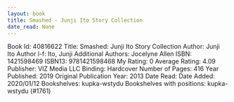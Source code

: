 ```yaml
---
layout: book
title: Smashed - Junji Ito Story Collection
date_read: None
---
```


Book Id: 40816622
Title: Smashed: Junji Ito Story Collection
Author: Junji Ito
Author l-f: Ito, Junji
Additional Authors: Jocelyne Allen
ISBN: 1421598469
ISBN13: 9781421598468
My Rating: 0
Average Rating: 4.09
Publisher: VIZ Media LLC
Binding: Hardcover
Number of Pages: 416
Year Published: 2019
Original Publication Year: 2013
Date Read: 
Date Added: 2020/01/12
Bookshelves: kupka-wstydu
Bookshelves with positions: kupka-wstydu (#1761)

